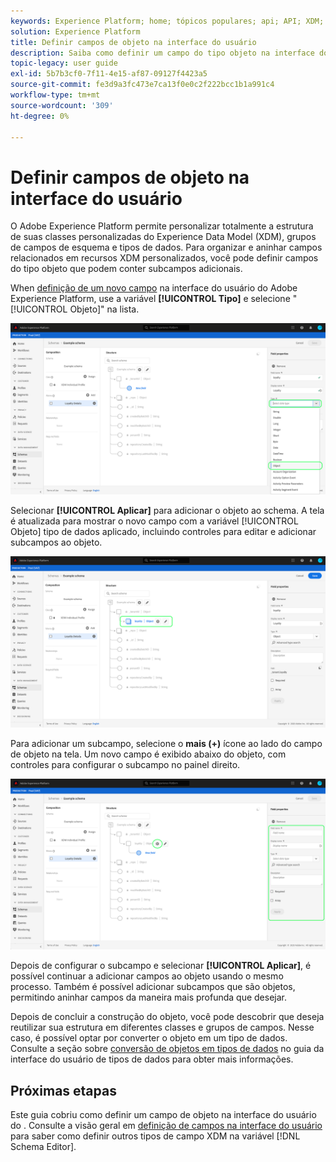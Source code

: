 ```yaml
---
keywords: Experience Platform; home; tópicos populares; api; API; XDM; sistema XDM; modelo de dados de experiência; modelo de dados; ui; espaço de trabalho; objeto; campo;
solution: Experience Platform
title: Definir campos de objeto na interface do usuário
description: Saiba como definir um campo do tipo objeto na interface do usuário do Experience Platform.
topic-legacy: user guide
exl-id: 5b7b3cf0-7f11-4e15-af87-09127f4423a5
source-git-commit: fe3d9a3fc473e7ca13f0e0c2f222bcc1b1a991c4
workflow-type: tm+mt
source-wordcount: '309'
ht-degree: 0%

---
```


# Definir campos de objeto na interface do usuário

O Adobe Experience Platform permite personalizar totalmente a estrutura de suas classes personalizadas do Experience Data Model (XDM), grupos de campos de esquema e tipos de dados. Para organizar e aninhar campos relacionados em recursos XDM personalizados, você pode definir campos do tipo objeto que podem conter subcampos adicionais.

When [definição de um novo campo](./overview.md#define) na interface do usuário do Adobe Experience Platform, use a variável **[!UICONTROL Tipo]** e selecione &quot;[!UICONTROL Objeto]&quot; na lista.

![](../../images/ui/fields/special/object.png)

Selecionar **[!UICONTROL Aplicar]** para adicionar o objeto ao schema. A tela é atualizada para mostrar o novo campo com a variável [!UICONTROL Objeto] tipo de dados aplicado, incluindo controles para editar e adicionar subcampos ao objeto.

![](../../images/ui/fields/special/object-applied.png)

Para adicionar um subcampo, selecione o **mais (+)** ícone ao lado do campo de objeto na tela. Um novo campo é exibido abaixo do objeto, com controles para configurar o subcampo no painel direito.

![](../../images/ui/fields/special/object-add-field.png)

Depois de configurar o subcampo e selecionar **[!UICONTROL Aplicar]**, é possível continuar a adicionar campos ao objeto usando o mesmo processo. Também é possível adicionar subcampos que são objetos, permitindo aninhar campos da maneira mais profunda que desejar.

Depois de concluir a construção do objeto, você pode descobrir que deseja reutilizar sua estrutura em diferentes classes e grupos de campos. Nesse caso, é possível optar por converter o objeto em um tipo de dados. Consulte a seção sobre [conversão de objetos em tipos de dados](../resources/data-types.md#convert) no guia da interface do usuário de tipos de dados para obter mais informações.

## Próximas etapas

Este guia cobriu como definir um campo de objeto na interface do usuário do . Consulte a visão geral em [definição de campos na interface do usuário](./overview.md#special) para saber como definir outros tipos de campo XDM na variável [!DNL Schema Editor].
